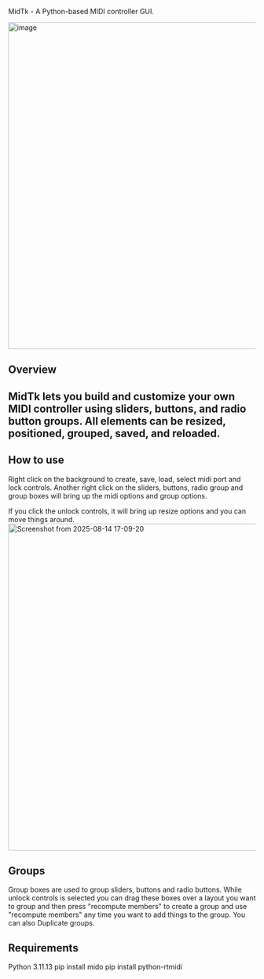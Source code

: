 MidTk - A Python-based MIDI controller GUI.

<img width="1256" height="665" alt="image" src="https://github.com/user-attachments/assets/bf220d8c-3526-4561-a93a-91c1e0f01f85" />

Overview
--------
MidTk lets you build and customize your own MIDI controller using sliders, buttons, and radio button groups.
All elements can be resized, positioned, grouped, saved, and reloaded.
-
How to use
----------
Right click on the background to create, save, load, select midi port and lock controls. Another right click on the sliders, buttons, radio group and group boxes will bring up the midi options and group options. 

If you click the unlock controls, it will bring up resize options and you can move things around. 
<img width="1256" height="665" alt="Screenshot from 2025-08-14 17-09-20" src="https://github.com/user-attachments/assets/2817f9da-e888-4f3a-87a5-6b599fc976a5" />

Groups
-------
Group boxes are used to group sliders, buttons and radio buttons. While unlock controls is selected you can drag these boxes over a layout you want to group and then press "recompute members" to create a group and use "recompute members" any time you want to add things to the group. You can also Duplicate groups.

Requirements
------------
Python 3.11.13
pip install mido
pip install python-rtmidi
